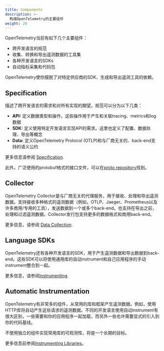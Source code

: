 ```yaml
---
title: Components
description: >-
  构成OpenTelemetry的主要组件
weight: 20
---
```

OpenTelemetry当前有如下几个主要组件：

- 跨开发语言的规范
- 收集、转换和导出遥测数据的工具集
- 各种开发语言的SDKs
- 自动指标采集和代码包

OpenTelemetry使你摆脱了对特定供应商的SDK、生成和导出遥测工具的依赖。

## Specification

描述了跨开发语言的需求和对所有实现的期望。规范可以分为以下几类：

- **API:** 定义数据类型和操作，这些操作用于产生和关联tracing、metrics和log数据
- **SDK:** 定义使用特定开发语言实现API的需求。这里也定义了配置、数据处理、导出等概念
- **Data:** 定义OpenTelemetry Protocol (OTLP)和与厂商无关的、back-end支持的语义公约

更多信息请参阅 [Specification](/docs/reference/specification/).

此外，广泛使用的protobuf格式的接口文件，可以在[proto repository](https://github.com/open-telemetry/opentelemetry-proto)找到。

## Collector

OpenTelemetry Collector是与厂商无关的代理服务，用于接收、处理和导出遥测数据。支持接收多种格式的遥测数据（例如，OTLP、Jaeger、Prometheus以及许多商用/专用的工具），发送数据到一个或多个back-end。也支持在导出之前，处理和过滤遥测数据。Collector发行包支持更多的数据格式和商用back-end。

更多信息，请参阅 [Data Collection](/docs/concepts/data-collection/).

## Language SDKs

OpenTelemetry还有各种开发语言的SDK，用于产生遥测数据和导出数据到back-end。这些SDK可以将使用通用库的自动instrument和自己应用程序的手动instrument整合到一起。

更多信息，请参阅[Instrumenting](/docs/concepts/instrumenting).

## Automatic Instrumentation

OpenTelemetry有非常多的组件，从常用的库和框架产生遥测数据。例如，使用HTTP库将自动产生这些请求的遥测数据。不同的开发语言使用自动instrument有很大区别，一些需要和你的应用程序一起加载，而另外一些也许需要显式的引入到你的代码基线。

不使用独立的组件实现常用库的可观测性，将是一个长期的目标。

更多信息前参阅[Instrumenting Libraries](/docs/concepts/instrumenting-library/)。

